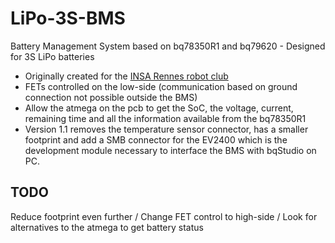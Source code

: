 # LiPo-3S-BMS
Battery Management System based on bq78350R1 and bq79620 - Designed for 3S LiPo batteries

- Originally created for the [INSA Rennes robot club](https://github.com/clubrobot)
- FETs controlled on the low-side (communication based on ground connection not possible outside the BMS)
- Allow the atmega on the pcb to get the SoC, the voltage, current, remaining time and all the information available from the bq78350R1
- Version 1.1 removes the temperature sensor connector, has a smaller footprint and add a SMB connector for the EV2400 which is the development module necessary to interface the BMS with bqStudio on PC.

## TODO
Reduce footprint even further / Change FET control to high-side / Look for alternatives to the atmega to get battery status
